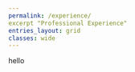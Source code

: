 ```yaml
---
permalink: /experience/
excerpt "Professional Experience"
entries_layout: grid
classes: wide
---
```


hello